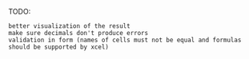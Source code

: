 TODO:
    
    better visualization of the result
    make sure decimals don't produce errors
    validation in form (names of cells must not be equal and formulas should be supported by xcel)
